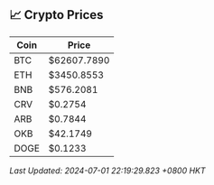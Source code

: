 ## 📈 Crypto Prices

| Coin | Price |
| ---- | ----- |
| BTC | $62607.7890 |
| ETH | $3450.8553 |
| BNB | $576.2081 |
| CRV | $0.2754 |
| ARB | $0.7844 |
| OKB | $42.1749 |
| DOGE | $0.1233 |

_Last Updated: 2024-07-01 22:19:29.823 +0800 HKT_
